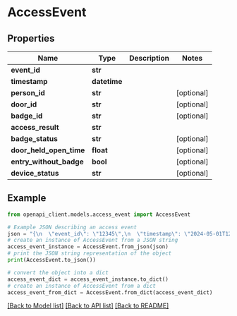 # AccessEvent


## Properties

Name | Type | Description | Notes
------------ | ------------- | ------------- | -------------
**event_id** | **str** |  | 
**timestamp** | **datetime** |  | 
**person_id** | **str** |  | [optional] 
**door_id** | **str** |  | [optional] 
**badge_id** | **str** |  | [optional] 
**access_result** | **str** |  | 
**badge_status** | **str** |  | [optional] 
**door_held_open_time** | **float** |  | [optional] 
**entry_without_badge** | **bool** |  | [optional] 
**device_status** | **str** |  | [optional] 

## Example

```python
from openapi_client.models.access_event import AccessEvent

# Example JSON describing an access event
json = "{\n  \"event_id\": \"12345\",\n  \"timestamp\": \"2024-05-01T12:34:56Z\",\n  \"person_id\": \"user-42\",\n  \"door_id\": \"door-1\",\n  \"badge_id\": \"badge-100\",\n  \"access_result\": \"GRANTED\",\n  \"badge_status\": \"ACTIVE\",\n  \"door_held_open_time\": 0.0,\n  \"entry_without_badge\": false,\n  \"device_status\": \"ONLINE\"\n}"
# create an instance of AccessEvent from a JSON string
access_event_instance = AccessEvent.from_json(json)
# print the JSON string representation of the object
print(AccessEvent.to_json())

# convert the object into a dict
access_event_dict = access_event_instance.to_dict()
# create an instance of AccessEvent from a dict
access_event_from_dict = AccessEvent.from_dict(access_event_dict)
```
[[Back to Model list]](../README.md#documentation-for-models) [[Back to API list]](../README.md#documentation-for-api-endpoints) [[Back to README]](../README.md)



